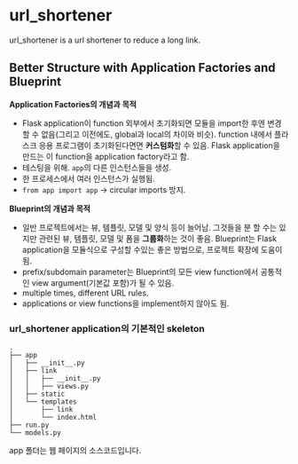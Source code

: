 # url_shortener
url_shortener is a url shortener to reduce a long link.


## **Better Structure with Application Factories and Blueprint**



**Application Factories의 개념과 목적**

- Flask application이 function 외부에서 초기화되면 모듈을 import한 후엔 변경할 수 없음(그리고 이전에도, global과 local의 차이와 비슷). function 내에서 플라스크 응용 프로그램이 초기화된다면면 **커스텀화**할 수 있음. Flask application을 만드는 이 function을 application factory라고 함.
- 테스팅을 위해. `app`의 다른 인스턴스들을 생성.
- 한 프로세스에서 여러 인스턴스가 실행됨.
- `from app import app` -> circular imports 방지.

**Blueprint의 개념과 목적**

- 일반 프로젝트에서는 뷰, 템플릿, 모델 및 양식 등이 늘어남. 그것들을 분 할 수는 있지만 관련된 뷰, 템플릿, 모델 및 폼을 **그룹화**하는 것이 좋음. Blueprint는 Flask application을 모듈식으로 구성할 수있는 좋은 방법으로, 프로젝트 확장에 도움이 됨.
- prefix/subdomain parameter는 Blueprint의 모든 view function에서 공통적인 view argument(기본값 포함)가 될 수 있음.
- multiple times, different URL rules.
- applications or view functions을 implement하지 않아도 됨.

### url_shortener application의 기본적인 skeleton

    .
    ├── app
    │   ├── __init__.py
    │   ├── link
    │   │   ├── __init__.py
    │   │   ├── views.py
    │   ├── static
    │   └── templates
    │       ├── link
    │       └── index.html
    ├── run.py
    └── models.py

app 폴더는 웹 페이지의 소스코드입니다. 
